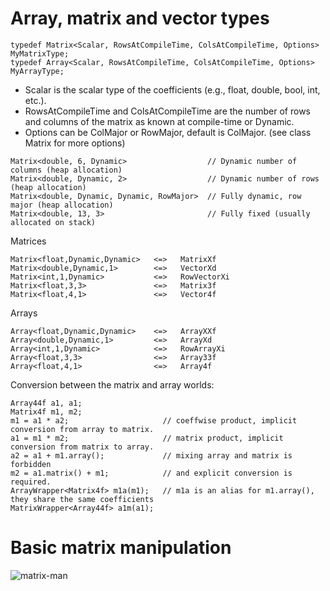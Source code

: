 # Array, matrix and vector types
```
typedef Matrix<Scalar, RowsAtCompileTime, ColsAtCompileTime, Options> MyMatrixType;
typedef Array<Scalar, RowsAtCompileTime, ColsAtCompileTime, Options> MyArrayType;
```
* Scalar is the scalar type of the coefficients (e.g., float, double, bool, int, etc.).
* RowsAtCompileTime and ColsAtCompileTime are the number of rows and columns of the matrix as known at compile-time or Dynamic.
* Options can be ColMajor or RowMajor, default is ColMajor. (see class Matrix for more options)

```
Matrix<double, 6, Dynamic>                  // Dynamic number of columns (heap allocation)
Matrix<double, Dynamic, 2>                  // Dynamic number of rows (heap allocation)
Matrix<double, Dynamic, Dynamic, RowMajor>  // Fully dynamic, row major (heap allocation)
Matrix<double, 13, 3>                       // Fully fixed (usually allocated on stack)
```
Matrices
```
Matrix<float,Dynamic,Dynamic>   <=>   MatrixXf
Matrix<double,Dynamic,1>        <=>   VectorXd
Matrix<int,1,Dynamic>           <=>   RowVectorXi
Matrix<float,3,3>               <=>   Matrix3f
Matrix<float,4,1>               <=>   Vector4f
```
Arrays
```
Array<float,Dynamic,Dynamic>    <=>   ArrayXXf
Array<double,Dynamic,1>         <=>   ArrayXd
Array<int,1,Dynamic>            <=>   RowArrayXi
Array<float,3,3>                <=>   Array33f
Array<float,4,1>                <=>   Array4f
```
Conversion between the matrix and array worlds:
```
Array44f a1, a1;
Matrix4f m1, m2;
m1 = a1 * a2;                     // coeffwise product, implicit conversion from array to matrix.
a1 = m1 * m2;                     // matrix product, implicit conversion from matrix to array.
a2 = a1 + m1.array();             // mixing array and matrix is forbidden
m2 = a1.matrix() + m1;            // and explicit conversion is required.
ArrayWrapper<Matrix4f> m1a(m1);   // m1a is an alias for m1.array(), they share the same coefficients
MatrixWrapper<Array44f> a1m(a1);
```
# Basic matrix manipulation
![matrix-man](/uploads/5455c7cfb2fb0240db0e4907e28f00cc/matrix-man.PNG)
